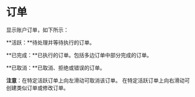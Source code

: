# **订单**

显示账户订单，如下所示：

**活跃：**待处理并等待执行的订单。

**已完成：**已执行的订单。包括多边订单中部分完成的订单。

**已取消：**已取消、拒绝或错误的订单。

**注意**：在特定活跃订单上向左滑动可取消该订单。
在特定活跃订单上向右滑动可创建类似订单或修改订单。
